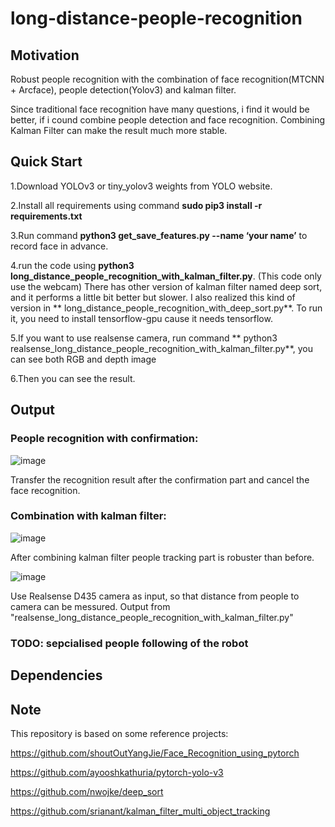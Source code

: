 # long-distance-people-recognition

## Motivation

Robust people recognition with the combination of face recognition(MTCNN + Arcface), people detection(Yolov3) and kalman filter.

Since traditional face recognition have many questions,  i find it would be better, if i cound combine people detection and face recognition. Combining Kalman Filter can make the result much more stable.


## Quick Start

1.Download YOLOv3 or tiny_yolov3 weights from YOLO website. 

2.Install all requirements using command **sudo pip3 install -r requirements.txt**

3.Run command **python3 get_save_features.py --name ‘your name’** to record face in advance.

4.run the code using **python3 long_distance_people_recognition_with_kalman_filter.py**. (This code only use the webcam)
There has other version of kalman filter named deep sort, and it performs a little bit better but slower. I also realized this kind of version in ** long_distance_people_recognition_with_deep_sort.py**. To run it, you need to install tensorflow-gpu cause it needs tensorflow.

5.If you want to use realsense camera, run command ** python3 realsense_long_distance_people_recognition_with_kalman_filter.py**, you can see both RGB and depth image	

6.Then you can see the result.

## Output

### People recognition with confirmation:

![image](https://github.com/pandongwei/long-distance-people-recognition/blob/master/output/output1.gif)

Transfer the recognition result after the confirmation part and cancel the face recognition.


### Combination with kalman filter:

![image](https://github.com/pandongwei/long-distance-people-recognition/blob/master/output/output2.gif) 

After combining kalman filter people tracking part is robuster than before.

![image](https://github.com/pandongwei/long-distance-people-recognition/blob/master/output/output3.gif) 

Use Realsense D435 camera as input, so that distance from people to camera can be messured.
Output from  "realsense_long_distance_people_recognition_with_kalman_filter.py"

### TODO: sepcialised people following of the robot

## Dependencies

## Note
   This repository is based on some reference projects:
   
 https://github.com/shoutOutYangJie/Face_Recognition_using_pytorch
 
 https://github.com/ayooshkathuria/pytorch-yolo-v3
 
 https://github.com/nwojke/deep_sort
 
 https://github.com/srianant/kalman_filter_multi_object_tracking
